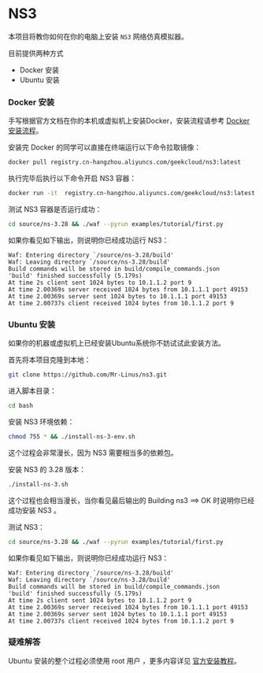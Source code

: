# NS3

本项目将教你如何在你的电脑上安装 `NS3` 网络仿真模拟器。

目前提供两种方式

- Docker 安装
- Ubuntu 安装

### Docker 安装

手写根据官方文档在你的本机或虚拟机上安装Docker，安装流程请参考 [Docker 安装流程](https://note.geekfan.top/2018/06/15/Docker-faq/#%E5%AE%89%E8%A3%85%E3%80%81%E9%85%8D%E7%BD%AE%E9%97%AE%E9%A2%98-8)。

安装完 Docker 的同学可以直接在终端运行以下命令拉取镜像：

```bash
docker pull registry.cn-hangzhou.aliyuncs.com/geekcloud/ns3:latest
```

执行完毕后执行以下命令开启 NS3 容器：

```bash
docker run -it  registry.cn-hangzhou.aliyuncs.com/geekcloud/ns3:latest /bin/bash
```

测试 NS3 容器是否运行成功：

```bash
cd source/ns-3.28 && ./waf --pyrun examples/tutorial/first.py
```

如果你看见如下输出，则说明你已经成功运行 NS3：

```
Waf: Entering directory `/source/ns-3.28/build'
Waf: Leaving directory `/source/ns-3.28/build'
Build commands will be stored in build/compile_commands.json
'build' finished successfully (5.179s)
At time 2s client sent 1024 bytes to 10.1.1.2 port 9
At time 2.00369s server received 1024 bytes from 10.1.1.1 port 49153
At time 2.00369s server sent 1024 bytes to 10.1.1.1 port 49153
At time 2.00737s client received 1024 bytes from 10.1.1.2 port 9
```



### Ubuntu 安装

如果你的机器或虚拟机上已经安装Ubuntu系统你不妨试试此安装方法。

首先将本项目克隆到本地：

```bash
git clone https://github.com/Mr-Linus/ns3.git
```

进入脚本目录：

```bash
cd bash
```

安装 NS3 环境依赖：

```bash
chmod 755 * && ./install-ns-3-env.sh
```

这个过程会非常漫长，因为 NS3 需要相当多的依赖包。

安装 NS3 的 3.28 版本：

```bash
./install-ns-3.sh
```

这个过程也会相当漫长，当你看见最后输出的 Building ns3 ==> OK 时说明你已经成功安装 NS3 。

测试 NS3：

```bash
cd source/ns-3.28 && ./waf --pyrun examples/tutorial/first.py
```

如果你看见如下输出，则说明你已经成功运行 NS3：

```
Waf: Entering directory `/source/ns-3.28/build'
Waf: Leaving directory `/source/ns-3.28/build'
Build commands will be stored in build/compile_commands.json
'build' finished successfully (5.179s)
At time 2s client sent 1024 bytes to 10.1.1.2 port 9
At time 2.00369s server received 1024 bytes from 10.1.1.1 port 49153
At time 2.00369s server sent 1024 bytes to 10.1.1.1 port 49153
At time 2.00737s client received 1024 bytes from 10.1.1.2 port 9
```



### 疑难解答

Ubuntu 安装的整个过程必须使用 root 用户 ，更多内容详见 [官方安装教程](https://www.nsnam.org/wiki/Installation)。